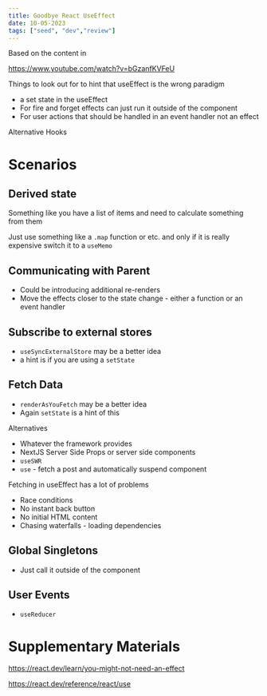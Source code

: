 ```yaml
---
title: Goodbye React UseEffect
date: 10-05-2023
tags: ["seed", "dev","review"]
---
```


Based on the content in 

https://www.youtube.com/watch?v=bGzanfKVFeU

Things to look out for to hint that useEffect is the wrong paradigm

- a set state in the useEffect
- For fire and forget effects can just run it outside of the component
- For user actions that should be handled in an event handler not an effect

Alternative Hooks

# Scenarios

## Derived state

Something like you have a list of items and need to calculate something from them

Just use something like a `.map` function or etc. and only if it is really expensive switch it to a `useMemo`

## Communicating with Parent

- Could be introducing additional re-renders
- Move the effects closer to the state change - either a function or an event handler

## Subscribe to external stores

- `useSyncExternalStore` may be a better idea
- a hint is if you are using a `setState`

## Fetch Data

- `renderAsYouFetch` may be a better idea
- Again `setState` is a hint of this

Alternatives

- Whatever the framework provides
- NextJS Server Side Props or server side components
- `useSWR`
- `use` - fetch a post and automatically suspend component

Fetching in useEffect has a lot of problems

- Race conditions
- No instant back button
- No initial HTML content
- Chasing waterfalls - loading dependencies

## Global Singletons

- Just call it outside of the component

## User Events

- `useReducer`

# Supplementary Materials

https://react.dev/learn/you-might-not-need-an-effect

https://react.dev/reference/react/use
